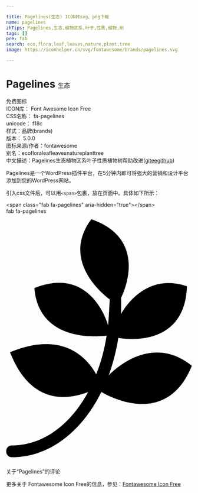 ```yaml
---

title: Pagelines(生态) ICON转svg、png下载
name: pagelines
zhTips: Pagelines,生态,植物区系,叶子,性质,植物,树
tags: []
pre: fab
search: eco,flora,leaf,leaves,nature,plant,tree
image: https://iconhelper.cn/svg/fontawesome/brands/pagelines.svg

---
```


# Pagelines  <small style="font-size: 60%;font-weight: 100">生态</small>


<div class="detail-page">
<p>
<span><span class="badge-success badge">免费图标</span> </span>
<br/>
<span>
ICON库：
<span class="badge-secondary badge">Font Awesome Icon Free</span> 
</span>
<br/>
<span>
CSS名称：
<span class="badge-secondary badge">fa-pagelines</span> 
</span>
<br/>
<span>
unicode：
<span class="badge-secondary badge">f18c</span> 
<copy-btn content='f18c' btn-title=""></copy-btn>
<copy-btn :content='String.fromCodePoint(parseInt("f18c", 16))' btn-title="复制U"></copy-btn>
</span><br/><span>样式：<span class="badge-light badge">品牌(brands)</span></span>
<br/>
<span>
版本：
<span class="badge-secondary badge">5.0.0</span> 
</span>
<br/>
<span>图标来源/作者：<span class="badge-light badge">fontawesome</span></span> 
<br/>
<span>别名：<span class="badge-light badge">eco</span><span class="badge-light badge">flora</span><span class="badge-light badge">leaf</span><span class="badge-light badge">leaves</span><span class="badge-light badge">nature</span><span class="badge-light badge">plant</span><span class="badge-light badge">tree</span></span><br/><span class="zh-detail">中文描述：<span class="badge-primary badge">Pagelines</span><span class="badge-primary badge">生态</span><span class="badge-primary badge">植物区系</span><span class="badge-primary badge">叶子</span><span class="badge-primary badge">性质</span><span class="badge-primary badge">植物</span><span class="badge-primary badge">树</span><span class="help-link"><span>帮助改进</span>(<a href="https://gitee.com/liuwave/icon-helper/edit/master/json/fontawesome/brands/pagelines.json" target="_blank" rel="noopener noreferrer">gitee</a><a href="https://github.com/liuwave/icon-helper/edit/master/json/fontawesome/brands/pagelines.json" target="_blank" rel="noopener noreferrer">github</a></span>)</span><br/>
</p>
</div><div class="description description alert alert-light">Pagelines是一个WordPress插件平台，在5分钟内即可将强大的营销和设计平台添加到您的WordPress网站。</div>
<div class="alert alert-dark">
  <i class="fab fa-pagelines fa-xs"></i>
  <i class="fab fa-pagelines fa-sm"></i>
  <i class="fab fa-pagelines fa-lg"></i>
  <i class="fab fa-pagelines fa-2x"></i>
  <i class="fab fa-pagelines fa-3x"></i>
  <i class="fab fa-pagelines fa-5x"></i>
  <i class="fab fa-pagelines fa-7x"></i>
</div>
<div>
  <p>引入css文件后，可以用<code>&lt;span&gt;</code>包裹，放在页面中。具体如下所示：    
  </p>
  <div class="alert alert-primary" style="font-size: 14px">
    &lt;span class="fab fa-pagelines" aria-hidden="true"&gt;&lt;/span&gt;
    <copy-btn content='<span class="fab fa-pagelines" aria-hidden="true"></span>'></copy-btn>
  </div>
  <div class="alert alert-secondary">
    <i class="fab fa-pagelines"
    style="font-size: 24px"
    aria-hidden="true"></i> fab fa-pagelines
    <copy-btn content="fab fa-pagelines" btn-title="复制图标名称"></copy-btn>
  </div>
</div>
<div id="svg" class="svg-wrap">
<svg xmlns="http://www.w3.org/2000/svg" viewBox="0 0 384 512"><path d="M384 312.7c-55.1 136.7-187.1 54-187.1 54-40.5 81.8-107.4 134.4-184.6 134.7-16.1 0-16.6-24.4 0-24.4 64.4-.3 120.5-42.7 157.2-110.1-41.1 15.9-118.6 27.9-161.6-82.2 109-44.9 159.1 11.2 178.3 45.5 9.9-24.4 17-50.9 21.6-79.7 0 0-139.7 21.9-149.5-98.1 119.1-47.9 152.6 76.7 152.6 76.7 1.6-16.7 3.3-52.6 3.3-53.4 0 0-106.3-73.7-38.1-165.2 124.6 43 61.4 162.4 61.4 162.4.5 1.6.5 23.8 0 33.4 0 0 45.2-89 136.4-57.5-4.2 134-141.9 106.4-141.9 106.4-4.4 27.4-11.2 53.4-20 77.5 0 0 83-91.8 172-20z"/></svg>
</div>
<detail full-name='fa-pagelines'></detail>

<Vssue title="关于“Pagelines”的评论" >关于“Pagelines”的评论</Vssue>
    
<div><p>更多关于  Fontawesome Icon Free的信息，参见：<a target="_blank" href="https://iconhelper.cn/fontawesome.html">Fontawesome Icon Free</a>
</p></div>

